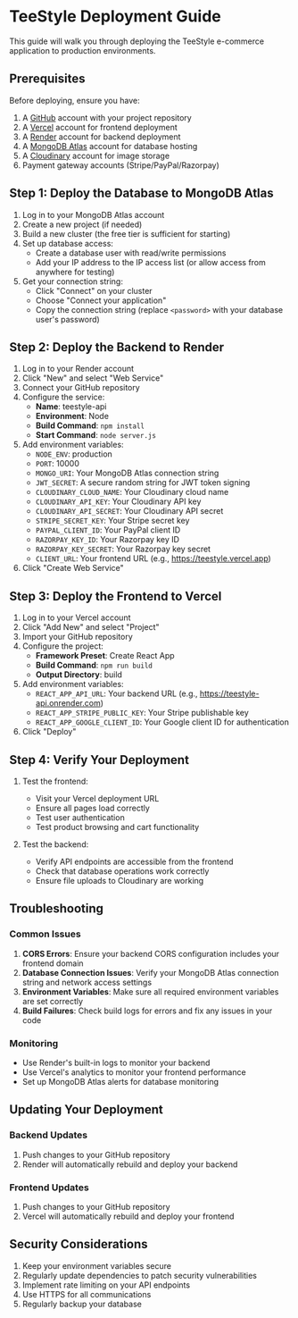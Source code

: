 # TeeStyle Deployment Guide

This guide will walk you through deploying the TeeStyle e-commerce application to production environments.

## Prerequisites

Before deploying, ensure you have:

1. A [GitHub](https://github.com/) account with your project repository
2. A [Vercel](https://vercel.com/) account for frontend deployment
3. A [Render](https://render.com/) account for backend deployment
4. A [MongoDB Atlas](https://www.mongodb.com/cloud/atlas) account for database hosting
5. A [Cloudinary](https://cloudinary.com/) account for image storage
6. Payment gateway accounts (Stripe/PayPal/Razorpay)

## Step 1: Deploy the Database to MongoDB Atlas

1. Log in to your MongoDB Atlas account
2. Create a new project (if needed)
3. Build a new cluster (the free tier is sufficient for starting)
4. Set up database access:
   - Create a database user with read/write permissions
   - Add your IP address to the IP access list (or allow access from anywhere for testing)
5. Get your connection string:
   - Click "Connect" on your cluster
   - Choose "Connect your application"
   - Copy the connection string (replace `<password>` with your database user's password)

## Step 2: Deploy the Backend to Render

1. Log in to your Render account
2. Click "New" and select "Web Service"
3. Connect your GitHub repository
4. Configure the service:
   - **Name**: teestyle-api
   - **Environment**: Node
   - **Build Command**: `npm install`
   - **Start Command**: `node server.js`
5. Add environment variables:
   - `NODE_ENV`: production
   - `PORT`: 10000
   - `MONGO_URI`: Your MongoDB Atlas connection string
   - `JWT_SECRET`: A secure random string for JWT token signing
   - `CLOUDINARY_CLOUD_NAME`: Your Cloudinary cloud name
   - `CLOUDINARY_API_KEY`: Your Cloudinary API key
   - `CLOUDINARY_API_SECRET`: Your Cloudinary API secret
   - `STRIPE_SECRET_KEY`: Your Stripe secret key
   - `PAYPAL_CLIENT_ID`: Your PayPal client ID
   - `RAZORPAY_KEY_ID`: Your Razorpay key ID
   - `RAZORPAY_KEY_SECRET`: Your Razorpay key secret
   - `CLIENT_URL`: Your frontend URL (e.g., https://teestyle.vercel.app)
6. Click "Create Web Service"

## Step 3: Deploy the Frontend to Vercel

1. Log in to your Vercel account
2. Click "Add New" and select "Project"
3. Import your GitHub repository
4. Configure the project:
   - **Framework Preset**: Create React App
   - **Build Command**: `npm run build`
   - **Output Directory**: build
5. Add environment variables:
   - `REACT_APP_API_URL`: Your backend URL (e.g., https://teestyle-api.onrender.com)
   - `REACT_APP_STRIPE_PUBLIC_KEY`: Your Stripe publishable key
   - `REACT_APP_GOOGLE_CLIENT_ID`: Your Google client ID for authentication
6. Click "Deploy"

## Step 4: Verify Your Deployment

1. Test the frontend:
   - Visit your Vercel deployment URL
   - Ensure all pages load correctly
   - Test user authentication
   - Test product browsing and cart functionality

2. Test the backend:
   - Verify API endpoints are accessible from the frontend
   - Check that database operations work correctly
   - Ensure file uploads to Cloudinary are working

## Troubleshooting

### Common Issues

1. **CORS Errors**: Ensure your backend CORS configuration includes your frontend domain
2. **Database Connection Issues**: Verify your MongoDB Atlas connection string and network access settings
3. **Environment Variables**: Make sure all required environment variables are set correctly
4. **Build Failures**: Check build logs for errors and fix any issues in your code

### Monitoring

- Use Render's built-in logs to monitor your backend
- Use Vercel's analytics to monitor your frontend performance
- Set up MongoDB Atlas alerts for database monitoring

## Updating Your Deployment

### Backend Updates

1. Push changes to your GitHub repository
2. Render will automatically rebuild and deploy your backend

### Frontend Updates

1. Push changes to your GitHub repository
2. Vercel will automatically rebuild and deploy your frontend

## Security Considerations

1. Keep your environment variables secure
2. Regularly update dependencies to patch security vulnerabilities
3. Implement rate limiting on your API endpoints
4. Use HTTPS for all communications
5. Regularly backup your database
